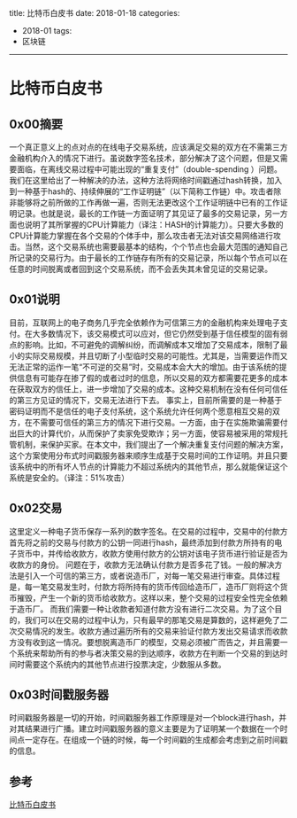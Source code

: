 title: 比特币白皮书 
date: 2018-01-18
categories: 
- 2018-01
tags: 
 - 区块链
---

# 比特币白皮书

## 0x00摘要

一个真正意义上的点对点的在线电子交易系统，应该满足交易的双方在不需第三方金融机构介入的情况下进行。虽说数字签名技术，部分解决了这个问题，但是又需要面临，在离线交易过程中可能出现的“重复支付”（double-spending ）问题。我们在这里给出了一种解决的办法，这种方法将网络时间戳通过hash转换，加入到一种基于hash的、持续伸展的“工作证明链”（以下简称工作链）中。攻击者除非能够将之前所做的工作再做一遍，否则无法更改这个工作证明链中已有的工作证明记录。也就是说，最长的工作链一方面证明了其见证了最多的交易记录，另一方面也说明了其所掌握的CPU计算能力（译注：HASH的计算能力）。只要大多数的CPU计算能力掌握在各个交易的个体手中，那么攻击者无法对该交易网络进行攻击。当然，这个交易系统也需要最基本的结构，个个节点也会最大范围的通知自己所记录的交易行为。由于最长的工作链存有所有的交易记录，所以每个节点可以在任意的时间脱离或者回到这个交易系统，而不会丢失其未曾见证的交易记录。

## 0x01说明

目前，互联网上的电子商务几乎完全依赖作为可信第三方的金融机构来处理电子支付。在大多数情况下，该交易模式可以应对，但它仍然受到基于信任模型的固有弱点的影响。比如，不可避免的调解纠纷，而调解成本又增加了交易成本，限制了最小的实际交易规模，并且切断了小型临时交易的可能性。尤其是，当需要运作而又无法正常的运作一笔“不可逆的交易”时，交易成本会大大的增加。由于该系统的提供信息有可能存在掺了假的或者过时的信息，所以交易的双方都需要花更多的成本在获取双方的信任上，进一步增加了交易的成本。这种交易机制在没有任何可信任的第三方见证的情况下，交易无法进行下去。
事实上，目前所需要的是一种基于密码证明而不是信任的电子支付系统，这个系统允许任何两个愿意相互交易的双方，在不需要可信任的第三方的情况下进行交易。一方面，由于在实施欺骗需要付出巨大的计算代价，从而保护了卖家免受欺诈；另一方面，使容易被采用的常规托管机制，来保护买家。在本文中，我们提出了一个解决重复支付问题的解决方案，这个方案使用分布式时间戳服务器来顺序生成基于交易时间的工作证明。并且只要该系统中的所有坏人节点的计算能力不超过系统内的其他节点，那么就能保证这个系统是安全的。（译注：51%攻击）

## 0x02交易

这里定义一种电子货币保存一系列的数字签名。在交易的过程中，交易中的付款方首先将之前的交易与付款方的公钥一同进行hash，最终添加到付款方所持有的电子货币中，并传给收款方，收款方使用付款方的公钥对该电子货币进行验证是否为收款方的身份。
问题在于，收款方无法确认付款方是否多花了钱。一般的解决方法是引入一个可信的第三方，或者说造币厂，对每一笔交易进行审查。具体过程是，每一笔交易发生时，付款方将所持有的货币传回给造币厂，造币厂则将这个货币摧毁，产生一个新的货币给收款方。这样以来，整个交易的过程安全性完全依赖于造币厂。
而我们需要一种让收款者知道付款方没有进行二次交易。为了这个目的，我们可以在交易的过程中认为，只有最早的那笔交易是算数的，这样避免了二次交易情况的发生。收款方通过遍历所有的交易来验证付款方发出交易请求而收款方没有收到这一情况。要想脱离造币厂的模型，交易必须被广而告之，并且需要一个系统来帮助所有的参与者决策交易的到达顺序，收款方在判断一个交易的到达时间时需要这个系统内的其他节点进行投票决定，少数服从多数。

## 0x03时间戳服务器

时间戳服务器是一切的开始，时间戳服务器工作原理是对一个block进行hash，并对其结果进行广播。建立时间戳服务器的意义主要是为了证明某一个数据在一个时间点一定存在。在组成一个链的时候，每一个时间戳的生成都会考虑到之前时间戳的信息。



## 参考
[比特币白皮书](https://bitcoin.org/bitcoin.pdf)